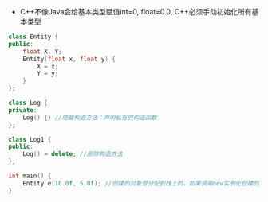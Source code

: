 - C++不像Java会给基本类型赋值int=0, float=0.0, C++必须手动初始化所有基本类型

```c++
class Entity {
public:
    float X, Y;
    Entity(float x, float y) {
        X = x;
        Y = y;
    }
};

class Log {
private:
    Log() {} //隐藏构造方法：声明私有的构造函数
};

class Log1 {
public:
    Log() = delete; //删除构造方法
};

int main() {
    Entity e(10.0f, 5.0f); //创建的对象是分配到栈上的，如果调用new实例化创建的对象是分配到堆上的 
}
```



